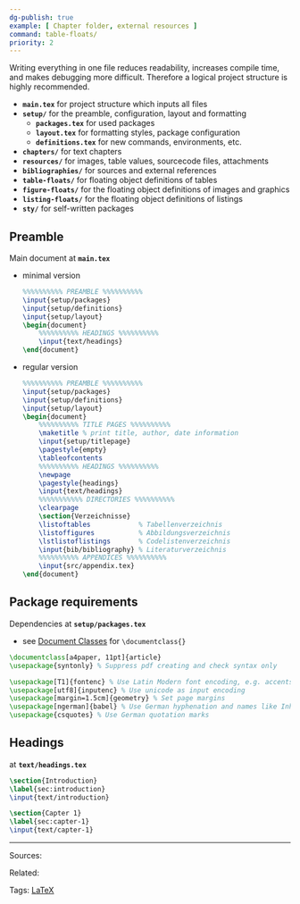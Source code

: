 ```yaml
---
dg-publish: true
example: [ Chapter folder, external resources ]
command: table-floats/
priority: 2
---
```


Writing everything in one file reduces readability, increases compile time, and makes debugging more difficult. Therefore a logical project structure is highly recommended.

- **`main.tex`** for project structure which inputs all files
- **`setup/`** for the preamble, configuration, layout and formatting
    - **`packages.tex`** for used packages
    - **`layout.tex`** for formatting styles, package configuration
    - **`definitions.tex`** for new commands, environments, etc.
- **`chapters/`** for text chapters
- **`resources/`** for images, table values, sourcecode files, attachments
- **`bibliographies/`** for sources and external references
- **`table-floats/`** for floating object definitions of tables
- **`figure-floats/`** for the floating object definitions of images and graphics
- **`listing-floats/`** for the floating object definitions of listings
- **`sty/`** for self-written packages

## Preamble
Main document at **`main.tex`**
- minimal version
    ```latex
    %%%%%%%%%% PREAMBLE %%%%%%%%%%
    \input{setup/packages}
    \input{setup/definitions}
    \input{setup/layout}
    \begin{document} 
        %%%%%%%%%% HEADINGS %%%%%%%%%%
        \input{text/headings}
    \end{document}
    ```
- regular version
    ```latex
    %%%%%%%%%% PREAMBLE %%%%%%%%%%
    \input{setup/packages}
    \input{setup/definitions}
    \input{setup/layout}
    \begin{document} 
        %%%%%%%%%% TITLE PAGES %%%%%%%%%%
        \maketitle % print title, author, date information
        \input{setup/titlepage}
        \pagestyle{empty}
        \tableofcontents
        %%%%%%%%%% HEADINGS %%%%%%%%%%
        \newpage
        \pagestyle{headings}
        \input{text/headings}
        %%%%%%%%%%% DIRECTORIES %%%%%%%%%%
        \clearpage
        \section{Verzeichnisse}
        \listoftables            % Tabellenverzeichnis
        \listoffigures           % Abbildungsverzeichnis
        \lstlistoflistings       % Codelistenverzeichnis
        \input{bib/bibliography} % Literaturverzeichnis
        %%%%%%%%%% APPENDICES %%%%%%%%%%
        \input{src/appendix.tex}
    \end{document}
    ```

## Package requirements 
Dependencies at **`setup/packages.tex`**
- see [Document Classes](Layout%20the%20document.md#document-classes) for `\documentclass{}`
```latex
\documentclass[a4paper, 11pt]{article}
\usepackage{syntonly} % Suppress pdf creating and check syntax only

\usepackage[T1]{fontenc} % Use Latin Modern font encoding, e.g. accents, greek letters
\usepackage[utf8]{inputenc} % Use unicode as input encoding 
\usepackage[margin=1.5cm]{geometry} % Set page margins
\usepackage[ngerman]{babel} % Use German hyphenation and names like Inhaltsverzeichnis
\usepackage{csquotes} % Use German quotation marks
```

## Headings
at **`text/headings.tex`**
```latex
\section{Introduction}
\label{sec:introduction}
\input{text/introduction}

\section{Capter 1}
\label{sec:capter-1}
\input{text/capter-1}
```



---


Sources:

Related:

Tags:
[LaTeX](LaTeX.md)